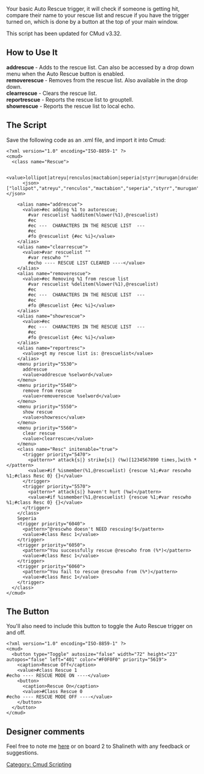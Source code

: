 Your basic Auto Rescue trigger, it will check if someone is getting hit,
compare their name to your rescue list and rescue if you have the
trigger turned on, which is done by a button at the top of your main
window.

This script has been updated for CMud v3.32.

## How to Use It

**addrescue <name>** - Adds <name> to the rescue list. Can also be
accessed by a drop down menu when the Auto Rescue button is enabled.  
**removerescue <name>** - Removes <name> from the rescue list. Also
available in the drop down.  
**clearrescue** - Clears the rescue list.  
**reportrescue** - Reports the rescue list to grouptell.  
**showrescue** - Reports the rescue list to local echo.  

## The Script

Save the following code as an .xml file, and import it into Cmud:  

    <?xml version="1.0" encoding="ISO-8859-1" ?>
    <cmud>
      <class name="Rescue">
        
          <value>lollipot|atreyu|renculos|mactabion|seperia|styrr|murugan|druidess|daripper</value>
          <json>["lollipot","atreyu","renculos","mactabion","seperia","styrr","murugan","druidess","daripper"]</json>
        
        <alias name="addrescue">
          <value>#ec adding %1 to autorescue;
            #var rescuelist %additem(%lower(%1),@rescuelist)
            #ec
            #ec ---  CHARACTERS IN THE RESCUE LIST  ---
            #ec
            #fo @rescuelist {#ec %i}</value>
        </alias>
        <alias name="clearrescue">
          <value>#var rescuelist ""
            #var rescwho ""
            #echo ---- RESCUE LIST CLEARED ----</value>
        </alias>
        <alias name="removerescue">
          <value>#ec Removing %1 from rescue list
            #var rescuelist %delitem(%lower(%1),@rescuelist)
            #ec
            #ec ---  CHARACTERS IN THE RESCUE LIST  ---
            #ec
            #fo @Rescuelist {#ec %i}</value>
        </alias>
        <alias name="showrescue">
          <value>#ec
            #ec ---  CHARACTERS IN THE RESCUE LIST  ---
            #ec
            #fo @rescuelist {#ec %i}</value>
        </alias>
        <alias name="reportresc">
          <value>gt my rescue list is: @rescuelist</value>
        </alias>
        <menu priority="5530">
          addrescue
          <value>addrescue %selword</value>
        </menu>
        <menu priority="5540">
          remove from rescue
          <value>removerescue %selword</value>
        </menu>
        <menu priority="5550">
          show rescue
          <value>showresc</value>
        </menu>
        <menu priority="5560">
          clear rescue
          <value>clearrescue</value>
        </menu>
        <class name="Resc" initenable="true">
          <trigger priority="5470">
            <pattern>* attack{s|} strike{s|} (%w)[1234567890 times,]with *</pattern>
            <value>#if %ismember(%1,@rescuelist) {rescue %1;#var rescwho %1;#class Resc 0} {}</value>
          </trigger>
          <trigger priority="5570">
            <pattern>* attack{s|} haven't hurt (%w)</pattern>
            <value>#if %ismember(%1,@rescuelist) {rescue %1;#var rescwho %1;#class Resc 0} {}</value>
          </trigger>
        </class>
        Seperia
        <trigger priority="6040">
          <pattern>^@rescwho doesn't NEED rescuing!$</pattern>
          <value>#class Resc 1</value>
        </trigger>
        <trigger priority="6050">
          <pattern>^You successfully rescue @rescwho from (%*)</pattern>
          <value>#class Resc 1</value>
        </trigger>
        <trigger priority="6060">
          <pattern>^You fail to rescue @rescwho from (%*)</pattern>
          <value>#class Resc 1</value>
        </trigger>
      </class>
    </cmud>

## The Button

You'll also need to include this button to toggle the Auto Rescue
trigger on and off.

    <?xml version="1.0" encoding="ISO-8859-1" ?>
    <cmud>
      <button type="Toggle" autosize="false" width="72" height="23" autopos="false" left="401" color="#F0F0F0" priority="5619">
        <caption>Rescue Off</caption>
        <value>#class Rescue 1
    #echo ---- RESCUE MODE ON ----</value>
        <button>
          <caption>Rescue On</caption>
          <value>#Class Rescue 0
    #echo ---- RESCUE MODE OFF ----</value>
        </button>
      </button>
    </cmud>

## Designer comments

Feel free to note me [here](User:Shalineth.md "wikilink") or on board 2
to Shalineth with any feedback or suggestions.

[Category: Cmud Scripting](Category:_Cmud_Scripting "wikilink")
